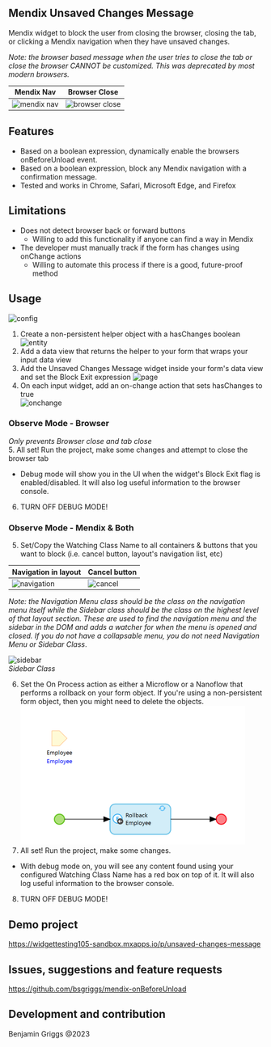 ## Mendix Unsaved Changes Message
Mendix widget to block the user from closing the browser, closing the tab, or clicking a Mendix navigation when they have unsaved changes.

*Note: the browser based message when the user tries to close the tab or close the browser CANNOT be customized. This was deprecated by most modern browsers.*

| Mendix Nav | Browser Close |  
| ------------- | ------------- |  
| ![mendix nav](https://github.com/bsgriggs/mendix-unsaved-changes-message/blob/media/mendix.png)   | ![browser close](https://github.com/bsgriggs/mendix-unsaved-changes-message/blob/media/browser.png)   |  

## Features
- Based on a boolean expression, dynamically enable the browsers onBeforeUnload event. 
- Based on a boolean expression, block any Mendix navigation with a confirmation message.
- Tested and works in Chrome, Safari, Microsoft Edge, and Firefox

## Limitations
- Does not detect browser back or forward buttons 
  - Willing to add this functionality if anyone can find a way in Mendix
- The developer must manually track if the form has changes using onChange actions
  - Willing to automate this process if there is a good, future-proof method

## Usage
![config](https://github.com/bsgriggs/mendix-unsaved-changes-message/blob/media/config.png)  
1. Create a non-persistent helper object with a hasChanges boolean  
![entity](https://github.com/bsgriggs/mendix-unsaved-changes-message/blob/media/entity.png)  
2. Add a data view that returns the helper to your form that wraps your input data view  
3. Add the Unsaved Changes Message widget inside your form's data view and set the Block Exit expression 
![page](https://github.com/bsgriggs/mendix-unsaved-changes-message/blob/media/page.png)  
4. On each input widget, add an on-change action that sets hasChanges to true  
![onchange](https://github.com/bsgriggs/mendix-unsaved-changes-message/blob/media/onChange.png)  

### Observe Mode - Browser
*Only prevents Browser close and tab close*  
5. All set! Run the project, make some changes and attempt to close the browser tab  
- Debug mode will show you in the UI when the widget's Block Exit flag is enabled/disabled. It will also log useful information to the browser console. 
6. TURN OFF DEBUG MODE!

### Observe Mode - Mendix & Both
5. Set/Copy the Watching Class Name to all containers & buttons that you want to block (i.e. cancel button, layout's navigation list, etc)  

| Navigation in layout | Cancel button |  
| ------------- | ------------- |  
| ![navigation](https://github.com/bsgriggs/mendix-unsaved-changes-message/blob/media/navigation.png)   | ![cancel](https://github.com/bsgriggs/mendix-unsaved-changes-message/blob/media/cancel.png)   |  
  
*Note: the Navigation Menu class should be the class on the navigation menu itself while the Sidebar class should be the class on the highest level of that layout section. These are used to find the navigation menu and the sidebar in the DOM and adds a watcher for when the menu is opened and closed. If you do not have a collapsable menu, you do not need Navigation Menu or Sidebar Class*. 

![sidebar](https://github.com/bsgriggs/mendix-unsaved-changes-message/blob/media/sidebar.png)  
*Sidebar Class*
  
6. Set the On Process action as either a Microflow or a Nanoflow that performs a rollback on your form object. If you're using a non-persistent form object, then you might need to delete the objects. 
![OnProceed](https://github.com/bsgriggs/mendix-unsaved-changes-message/blob/media/OnProceed.png)  
7. All set! Run the project, make some changes. 
  - With debug mode on, you will see any content found using your configured Watching Class Name has a red box on top of it. It will also log useful information to the browser console.  
8. TURN OFF DEBUG MODE!  


## Demo project
https://widgettesting105-sandbox.mxapps.io/p/unsaved-changes-message

## Issues, suggestions and feature requests
https://github.com/bsgriggs/mendix-onBeforeUnload

## Development and contribution
Benjamin Griggs @2023
